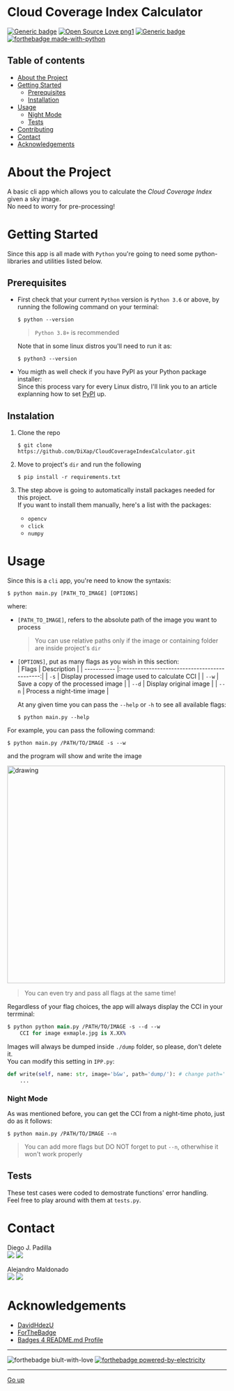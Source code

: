 # Cloud Coverage Index Calculator
[![Generic badge](https://img.shields.io/badge/version-2.12.06-<COLOR>.svg)](https://shields.io/)
[![Open Source Love png1](https://badges.frapsoft.com/os/v1/open-source.png?v=103)](https://github.com/ellerbrock/open-source-badges/)
[![Generic badge](https://img.shields.io/badge/contributors-2-blue)](https://shields.io/)  
[![forthebadge made-with-python](https://forthebadge.com/images/badges/made-with-python.svg)](https://www.python.org/)  


## Table of contents
* [About the Project](#about-the-project)
* [Getting Started](#getting-started)
    * [Prerequisites](#prerequisites)
    * [Installation](#installation)
* [Usage](#usage)  
    * [Night Mode](#night-mode)
    * [Tests](#tests)
* [Contributing](#contributing)
* [Contact](#contact)
* [Acknowledgements](#Acknowledgements)


# About the Project
A basic cli app which allows you to calculate the *Cloud Coverage Index* given a sky image.  
No need to worry for pre-processing!

# Getting Started
Since this app is all made with `Python` you're going to need some python-libraries and utilities listed below.

## Prerequisites
* First check that your current `Python` version is `Python 3.6` or above, by running the following command on your terminal:

    ```shell
    $ python --version
    ```
    > `Python 3.8+` is recommended 

    Note that in some linux distros you'll need to run it as: 
    ```shell
    $ python3 --version
    ```


* You migth as well check if you have PyPI as your Python package installer:  
  Since this process vary for every Linux distro, I'll link you to an article explanning how to set
  [PyPI](https://www.tecmint.com/install-pip-in-linux/) up.  

## Instalation
1. Clone the repo  
    ```shell
    $ git clone https://github.com/DiXap/CloudCoverageIndexCalculator.git
    ```

2. Move to project's `dir` and run the following
    ```shell
    $ pip install -r requirements.txt
    ```

3. The step above is going to automatically install packages needed for this project.  
If you want to install them manually, here's a list with the packages:
    * `opencv`
    * `click`
    * `numpy`

# Usage
Since this is a `cli` app, you're need to know the syntaxis:
```shell
$ python main.py [PATH_TO_IMAGE] [OPTIONS]
```
where:  
* `[PATH_TO_IMAGE]`, refers to the absolute path of the image you want to process
    > You can use relative paths only if the image or containing folder are inside project's `dir`
* `[OPTIONS]`, put as many flags as you wish in this section:  
    | Flags       | Description                                   |
    | ----------- |:---------------------------------------------:|
    |  `-s`       | Display processed image used to calculate CCI |
    | `--w`       | Save a copy of the processed image            |
    | `--d`       | Display original image                        |
    | `--n`       | Process a night-time image                    |

    At any given time you can pass the `--help` or `-h` to see all available flags:
    ```shell
    $ python main.py --help
    ```

For example, you can pass the following command:
```shell
$ python main.py /PATH/TO/IMAGE -s --w
```
and the program will show and write the image  

<img src="./dump/11838-seg.jpg" alt="drawing" width="500"/>  

> You can even try and pass all flags at the same time!

Regardless of your flag choices, the app will always display the CCI in your terrminal:
```clojure
$ python python main.py /PATH/TO/IMAGE -s --d --w
    CCI for image exmaple.jpg is X.XX%
```

Images will always be dumped inside `./dump` folder, so please, don't delete it.  
You can modify this setting in `IPP.py`:
```python
def write(self, name: str, image='b&w', path='dump/'): # change path='' value
    ...
```

### Night Mode
As was mentioned before, you can get the CCI from a night-time photo, just do as it follows:  
```shell
$ python main.py /PATH/TO/IMAGE --n
```
> You can add more flags but DO NOT forget to put `--n`, otherwhise it won't work properly

## Tests

These test cases were coded to demostrate functions' error handling.  
Feel free to play around with them at `tests.py`.


# Contact
Diego J. Padilla  
[<img src="https://img.shields.io/badge/gmail-D14836?&style=for-the-badge&logo=gmail&logoColor=white"/>](https://mail.google.com/mail/?view=cm&source=mailto&to=dpadlara@gmail.com) <img src="https://img.shields.io/badge/discord-Dixap@5792-181717?style=for-the-badge&logo=discord" />

Alejandro Maldonado  
[<img src="https://img.shields.io/badge/github%20-%23121011.svg?&style=for-the-badge&logo=github&logoColor=white"/>](https://github.com/RealMaldov)
[<img src="https://img.shields.io/badge/gmail-D14836?&style=for-the-badge&logo=gmail&logoColor=white"/>](https://mail.google.com/mail/?view=cm&source=mailto&to=amaldov@ciencias.unam.mx)


# Acknowledgements
* [DavidHdezU](https://github.com/DavidHdezU)
* [ForTheBadge](http://ForTheBadge.com) 
* [Badges 4 README.md Profile](https://github.com/alexandresanlim/Badges4-README.md-Profile)


---
![forthebadge biult-with-love](https://forthebadge.com/images/badges/built-with-love.svg) 
[![forthebadge powered-by-electricity](https://forthebadge.com/images/badges/powered-by-electricity.svg)](http://ForTheBadge.com)  

---
[Go up](#cloud-coverage-index-calculator)